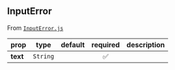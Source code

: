 
## InputError

From [`InputError.js`](InputError.js)



prop | type | default | required | description
---- | :----: | :-------: | :--------: | -----------
**text** | `String` |  | :white_check_mark: | 




